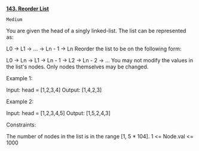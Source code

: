 [**143. Reorder List**](https://leetcode.com/problems/reorder-list/description/)

    Medium

You are given the head of a singly linked-list. The list can be represented as:

L0 → L1 → … → Ln - 1 → Ln
Reorder the list to be on the following form:

L0 → Ln → L1 → Ln - 1 → L2 → Ln - 2 → …
You may not modify the values in the list's nodes. Only nodes themselves may be changed.

Example 1:

Input: head = [1,2,3,4]
Output: [1,4,2,3]


Example 2:


Input: head = [1,2,3,4,5]
Output: [1,5,2,4,3]


Constraints:

The number of nodes in the list is in the range [1, 5 * 104].
1 <= Node.val <= 1000